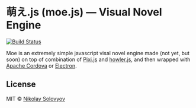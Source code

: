 # 萌え.js (moe.js) — Visual Novel Engine

[![Build Status](https://travis-ci.org/ozio/moe.svg?branch=master)](https://travis-ci.org/ozio/moe)

Moe is an extremely simple javascript visal novel engine made (not yet, but soon) on top of combination of [Pixi.js](https://github.com/pixijs/pixi.js) and [howler.js](https://github.com/goldfire/howler.js/), and then wrapped with [Apache Cordova](https://cordova.apache.org/) or [Electron](https://github.com/electron/electron).

## License

MIT © [Nikolay Solovyov](http://ozio.io)
